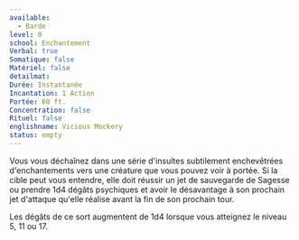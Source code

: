 ```yaml
---
available:
  - Barde
level: 0
school: Enchantement
Verbal: true
Somatique: false
Matériel: false
detailmat:
Durée: Instantanée
Incantation: 1 Action
Portée: 60 ft.
Concentration: false
Rituel: false
englishname: Vicious Mockery
status: empty
---
```

Vous vous déchaînez dans une série d'insultes subtilement enchevêtrées d'enchantements vers une créature que vous pouvez voir à portée. Si la cible peut vous entendre, elle doit réussir un jet de sauvegarde de Sagesse ou prendre 1d4 dégâts psychiques et avoir le désavantage à son prochain jet d'attaque qu'elle réalise avant la fin de son prochain tour.

Les dégâts de ce sort augmentent de 1d4 lorsque vous atteignez le niveau 5, 11 ou 17.
